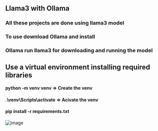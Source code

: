 ## Llama3 with Ollama
### All these projects are done using llama3 model
### To use download Ollama and install
### Ollama run llama3 for downloading and running the model

## Use a virtual environment installing required libraries
#### python -m venv venv => Create the venv
#### .\venv\Scripts\activate => Acivate the venv
#### pip install -r requirements.txt

![image](https://github.com/TurboJapuraEfac/LLMs/assets/54759523/153a2a37-7fa0-4273-b0dd-70d37c2aaf96)
